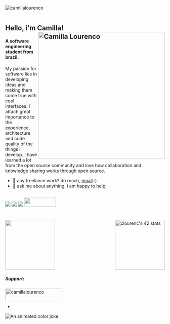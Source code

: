 
<p align="left"> <img src="https://komarev.com/ghpvc/?username=camillalourenco&label=Profile%20views&color=0e75b6&style=flat" alt="camillalourenco" /> </p>
<p align="left"> <a href="https://twitter.com/" target="blank"><img src="https://img.shields.io/twitter/follow/?logo=twitter&style=for-the-badge" alt="" /></a> </p>
  
  ## Hello, i'm Camilla! <img src="https://media.giphy.com/media/L1R1tvI9svkIWwpVYr/giphy.gif" min-width="400px" max-width="400px" width="400px" align="right" alt="Camilla Lourenco">
  
#### A software engineering student from brazil.
My passion for software lies in developing ideas and making them come true with cool interfaces.
I attach great importance to the experience, architecture and code quality of the things i develop.
I have learned a lot from the open source community and love how collaboration and knowledge sharing works through open source.
- 💼 any freelance work? do reach, [email](mailto:mscamillalourenco@gmail.com) :)
- 💬 ask me about anything, i am happy to help;

##

 
 
<div> 
   <a href="https://www.linkedin.com/in/camilla-lourenco/" target="_blank"><img src="https://img.shields.io/badge/-LinkedIn-%230077B5?style=for-the-badge&logo=linkedin&logoColor=white" target="_blank"></a>  
  <a href="https://www.instagram.com/camilla.lourenco/" target="_blank"><img src="https://img.shields.io/badge/-Instagram-%23E4405F?style=for-the-badge&logo=instagram&logoColor=white" target="_blank"></a>
    <a href = "mailto:mscamillalourenco@gmail.com"><img src="https://img.shields.io/badge/-Gmail-%23333?style=for-the-badge&logo=gmail&logoColor=white" target="_blank"></a>
  <a href = "https://discord.com/users/CamillaLourenco#5020"><img width="100" height="28" src="https://img.shields.io/badge/Discord-7289DA?style=for-the-badge&logo=discord&logoColor=white"/></a>
  
  #

  <a href="https://github.com/camillalourenco">
  <img align="center" height="157em" src="https://github-readme-stats.vercel.app/api?username=camillalourenco&show_icons=true&theme=gotham&border_radius=12%"/>
     
  <a href="https://github.com/JaeSeoKim/badge42">
  <img align="right" height="157em" src="https://badge42.vercel.app/api/v2/cl44ys7sc00310al9y8zqnige/stats?cursusId=21&coalitionId=undefined"alt="clourenc's 42 stats"/></a>


    
<h5 align="left">Support:</h5>
<p><a href="https://www.buymeacoffee.com/camillalourenco"> <img align="left" src="https://cdn.buymeacoffee.com/buttons/v2/default-yellow.png" height="40" width="180" alt="camillalourenco" /></a></p><br><br>

 -

<p align="left"><img title="An animated color joke." src="https://readme-typing-svg.herokuapp.com/?width=500&height=30&font=Roboto&color=adbac7&vCenter=true&size=16&duration=4000&lines=%E2%80%A2+If+you+like%2C+you+can+buy+me+a+coffee.;%E2%80%A2+Oh%2C+it+can+be+tea%2C+too.;%E2%80%A2+Oh%2C+no%2C+I+do+not+like+that.;%E2%80%A2+Could+be+a+hot+chocolate.;%E2%80%A2+🥺%2C+please!;%E2%80%A2+🥺👉👈...">


</details>
<!-- Herobrine: I'm still here, boy. -->


